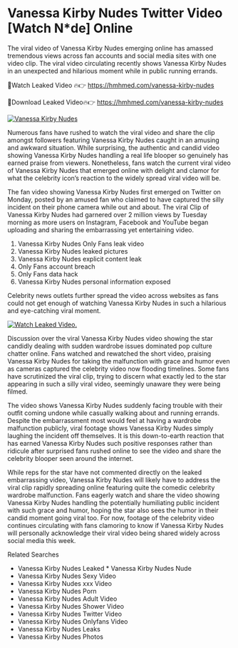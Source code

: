 ﻿# Vanessa Kirby Nudes Twitter Video [Watch N*de] Online

The viral video of ﻿Vanessa Kirby Nudes emerging online has amassed tremendous views across fan accounts and social media sites with one video clip. The viral video circulating recently shows ﻿Vanessa Kirby Nudes in an unexpected and hilarious moment while in public running errands. 

🔴Watch Leaked Video 🔥👉  https://hmhmed.com/vanessa-kirby-nudes 

🔴Download Leaked Video🔥👉  https://hmhmed.com/vanessa-kirby-nudes 

[![Vanessa Kirby Nudes](https://i.imgur.com/dJHk4Zq.gif)](https://hmhmed.com/vanessa-kirby-nudes)

Numerous fans have rushed to watch the viral video and share the clip amongst followers featuring ﻿Vanessa Kirby Nudes caught in an amusing and awkward situation. While surprising, the authentic and candid video showing ﻿Vanessa Kirby Nudes handling a real life blooper so genuinely has earned praise from viewers. Nonetheless, fans watch the current viral video of ﻿Vanessa Kirby Nudes that emerged online with delight and clamor for what the celebrity icon’s reaction to the widely spread viral video will be.

The fan video showing ﻿Vanessa Kirby Nudes first emerged on Twitter on Monday, posted by an amused fan who claimed to have captured the silly incident on their phone camera while out and about. The viral Clip of ﻿Vanessa Kirby Nudes had garnered over 2 million views by Tuesday morning as more users on Instagram, Facebook and YouTube began uploading and sharing the embarrassing yet entertaining video. 

1. ﻿Vanessa Kirby Nudes Only Fans leak video
2. ﻿Vanessa Kirby Nudes leaked pictures
3. ﻿Vanessa Kirby Nudes explicit content leak
4. Only Fans account breach
5. Only Fans data hack
6. ﻿Vanessa Kirby Nudes personal information exposed

Celebrity news outlets further spread the video across websites as fans could not get enough of watching ﻿Vanessa Kirby Nudes in such a hilarious and eye-catching viral moment. 

[![Watch Leaked Video.](https://miro.medium.com/v2/resize:fit:828/format:webp/1*cilzJN44JGOrTw9NJCrNHA.gif "Watch Leaked Video")](https://hmhmed.com/vanessa-kirby-nudes)

Discussion over the viral ﻿Vanessa Kirby Nudes video showing the star candidly dealing with sudden wardrobe issues dominated pop culture chatter online. Fans watched and rewatched the short video, praising ﻿Vanessa Kirby Nudes for taking the malfunction with grace and humor even as cameras captured the celebrity video now flooding timelines. Some fans have scrutinized the viral clip, trying to discern what exactly led to the star appearing in such a silly viral video, seemingly unaware they were being filmed.

The video shows ﻿Vanessa Kirby Nudes suddenly facing trouble with their outfit coming undone while casually walking about and running errands. Despite the embarrassment most would feel at having a wardrobe malfunction publicly, viral footage shows ﻿Vanessa Kirby Nudes simply laughing the incident off themselves. It is this down-to-earth reaction that has earned ﻿Vanessa Kirby Nudes such positive responses rather than ridicule after surprised fans rushed online to see the video and share the celebrity blooper seen around the internet.  

While reps for the star have not commented directly on the leaked embarrassing video, ﻿Vanessa Kirby Nudes will likely have to address the viral clip rapidly spreading online featuring quite the comedic celebrity wardrobe malfunction. Fans eagerly watch and share the video showing ﻿Vanessa Kirby Nudes handling the potentially humiliating public incident with such grace and humor, hoping the star also sees the humor in their candid moment going viral too. For now, footage of the celebrity video continues circulating with fans clamoring to know if ﻿Vanessa Kirby Nudes will personally acknowledge their viral video being shared widely across social media this week.

Related Searches
* ﻿Vanessa Kirby Nudes Leaked
﻿* Vanessa Kirby Nudes Nude
* ﻿Vanessa Kirby Nudes Sexy Video
* ﻿Vanessa Kirby Nudes xxx Video
* ﻿Vanessa Kirby Nudes Porn
* ﻿Vanessa Kirby Nudes Adult Video
* ﻿Vanessa Kirby Nudes Shower Video
* ﻿Vanessa Kirby Nudes Twitter Video
* ﻿Vanessa Kirby Nudes Onlyfans Video
* ﻿Vanessa Kirby Nudes Leaks
* ﻿Vanessa Kirby Nudes Photos